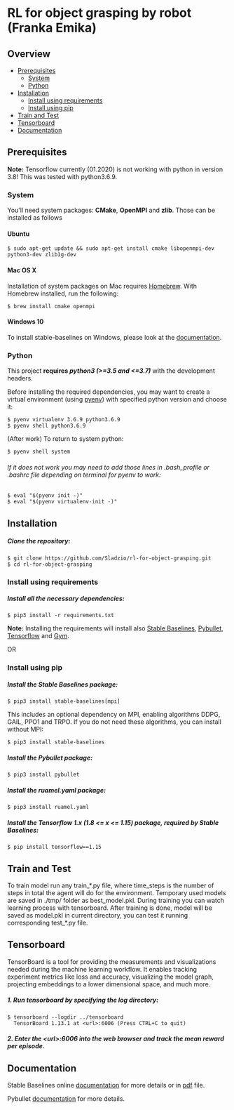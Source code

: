 # RL for object grasping by robot (Franka Emika)


## Overview
 - [Prerequisites](#prerequisites)
    - [System](#system)
    - [Python](#python)
 - [Installation](#installation)
    - [Install using requirements](#install-using-requirements)
    - [Install using pip](#install-using-pip)
 - [Train and Test](#train-and-test)
 - [Tensorboard](#tensorboard)
 - [Documentation](#documentation)



## Prerequisites

**Note:** Tensorflow currently (01.2020) is not working with python in version 3.8! This was tested with python3.6.9.


### System

You'll need system packages: **CMake**, **OpenMPI** and **zlib**. Those can be installed as follows

#### Ubuntu

```
$ sudo apt-get update && sudo apt-get install cmake libopenmpi-dev python3-dev zlib1g-dev
```

#### Mac OS X
Installation of system packages on Mac requires [Homebrew](https://brew.sh). With Homebrew installed, run the following:
```
$ brew install cmake openmpi
```

#### Windows 10

To install stable-baselines on Windows, please look at the [documentation](https://stable-baselines.readthedocs.io/en/master/guide/install.html#prerequisites).


### Python

This project **requires _python3 (>=3.5 and <=3.7)_** with the development headers.

Before installing the required dependencies, you may want to create a virtual environment (using [pyenv](https://github.com/pyenv/pyenv)) with specified python version and choose it:
```
$ pyenv virtualenv 3.6.9 python3.6.9
$ pyenv shell python3.6.9
```
(After work) To return to system python:
```
$ pyenv shell system
```
###### If it does not work you may need to add those lines in *.bash_profile* or .bashrc file depending on terminal for pyenv to work:
    
```
$ eval "$(pyenv init -)"
$ eval "$(pyenv virtualenv-init -)"
```



## Installation

##### Clone the repository:
```
$ git clone https://github.com/Sladzio/rl-for-object-grasping.git
$ cd rl-for-object-grasping
```


### Install using requirements
##### Install all the necessary dependencies:
```
$ pip3 install -r requirements.txt
```
**Note:** Installing the requirements will install also [Stable Baselines](https://github.com/hill-a/stable-baselines), [Pybullet](https://github.com/bulletphysics/bullet3), [Tensorflow](https://github.com/tensorflow/tensorflow) and [Gym](https://github.com/openai/gym).

OR


### Install using pip
##### Install the Stable Baselines package:
```
$ pip3 install stable-baselines[mpi]
```

This includes an optional dependency on MPI, enabling algorithms DDPG, GAIL, PPO1 and TRPO. If you do not need these algorithms, you can install without MPI:
```
$ pip3 install stable-baselines
```

##### Install the Pybullet package:
```
$ pip3 install pybullet
```

##### Install the ruamel.yaml package:
```
$ pip3 install ruamel.yaml
```

##### Install the Tensorflow 1.x (1.8 <= x <= 1.15) package, required by Stable Baselines:
```
$ pip install tensorflow==1.15
```



## Train and Test
To train model run any train_\*.py file, where time_steps is the number of steps in total the agent will do for the environment.
Temporary used models are saved in ./tmp/ folder as best_model.pkl. During training you can watch learning process with tensorboard.
After training is done, model will be saved as model.pkl in current directory, you can test it running corresponding test_\*.py file.



## Tensorboard
TensorBoard is a tool for providing the measurements and visualizations needed during the machine learning workflow. It enables tracking experiment metrics like loss and accuracy, visualizing the model graph, projecting embeddings to a lower dimensional space, and much more.
##### 1. Run tensorboard by specifying the log directory:
```
$ tensorboard --logdir ../tensorboard
  TensorBoard 1.13.1 at <url>:6006 (Press CTRL+C to quit)
```
##### 2. Enter the \<url\>:6006 into the web browser and track the mean reward per episode.



## Documentation

Stable Baselines online [documentation](https://stable-baselines.readthedocs.io/) for more details or in [pdf](https://buildmedia.readthedocs.org/media/pdf/stable-baselines/v1.0.7/stable-baselines.pdf) file.

Pybullet [documentation](https://docs.google.com/document/d/10sXEhzFRSnvFcl3XxNGhnD4N2SedqwdAvK3dsihxVUA/preview#heading=h.2ye70wns7io3) for more details.


